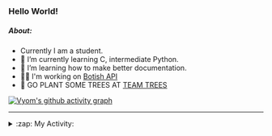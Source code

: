 ### Hello World!

##### About:
- Currently I am a student.
- 🌱 I’m currently learning C, intermediate Python.
- 🌱 I’m learning how to make better documentation.
- 👨‍💻 I'm working on [Botish API](https://github.com/Vyvy-vi/api)
- 🌱 GO PLANT SOME TREES AT [TEAM TREES](https://teamtrees.org/)

[![Vyom's github activity graph](https://activity-graph.herokuapp.com/graph?username=Vyvy-vi)](https://github.com/ashutosh00710/github-readme-activity-graph)

---
<details>
  <summary>:zap: My Activity:</summary>
  
<!--START_SECTION:waka-->
![Code Time](http://img.shields.io/badge/Code%20Time-726%20hrs-blue)

**I'm a Night 🦉** 

```text
🌞 Morning    59 commits     ██░░░░░░░░░░░░░░░░░░░░░░░   8.04% 
🌆 Daytime    178 commits    ██████░░░░░░░░░░░░░░░░░░░   24.25% 
🌃 Evening    247 commits    ████████░░░░░░░░░░░░░░░░░   33.65% 
🌙 Night      250 commits    ████████░░░░░░░░░░░░░░░░░   34.06%

```
📅 **I'm Most Productive on Sunday** 

```text
Monday       72 commits     ██░░░░░░░░░░░░░░░░░░░░░░░   9.81% 
Tuesday      122 commits    ████░░░░░░░░░░░░░░░░░░░░░   16.62% 
Wednesday    118 commits    ████░░░░░░░░░░░░░░░░░░░░░   16.08% 
Thursday     104 commits    ███░░░░░░░░░░░░░░░░░░░░░░   14.17% 
Friday       77 commits     ██░░░░░░░░░░░░░░░░░░░░░░░   10.49% 
Saturday     85 commits     ███░░░░░░░░░░░░░░░░░░░░░░   11.58% 
Sunday       156 commits    █████░░░░░░░░░░░░░░░░░░░░   21.25%

```


📊 **This Week I Spent My Time On** 

```text
🔥 Editors: 
VS Code                  7 hrs 26 mins       ████████████████████████░   98.5% 
Vim                      6 mins              ░░░░░░░░░░░░░░░░░░░░░░░░░   1.5%

🐱‍💻 Projects: 
praise_backend_js        6 hrs 3 mins        ████████████████████░░░░░   80.16% 
session-3-revision       42 mins             ██░░░░░░░░░░░░░░░░░░░░░░░   9.3% 
Unknown Project          37 mins             ██░░░░░░░░░░░░░░░░░░░░░░░   8.37% 
discord-bot-army         7 mins              ░░░░░░░░░░░░░░░░░░░░░░░░░   1.73% 
onboarding-bot           1 min               ░░░░░░░░░░░░░░░░░░░░░░░░░   0.31%

```


 Last Updated on 16/04/2022 04:05:03 UTC
<!--END_SECTION:waka-->
</details>
